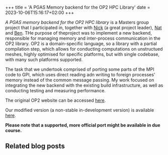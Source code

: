 +++
title = 'A PGAS Memory backend for the OP2 HPC Library'
date = 2023-10-06T15:16:17+02:00
+++

_A PGAS memory backend for the OP2 HPC library_ is a Masters group project that I participated in, together with [Nick](https://github.com/NickWalker1) (a great project leader), [Nat](https://github.com/Nat-133) and [Ben](https://github.com/ben-metz). THe purpose of theproject was to implement a new backend, responsible for managing memory and inter-process communication in the OP2 library. OP2 is a domain-specific language, so a library with a partial compilation step, which allows for conducting computations on unstructued meshes, highly optimised for specific platforms, but with single codebase, with many such platforms supported. 

The task that we undertook comprised of porting some parts of the MPI code to GPI, which uses direct reading adn writing to foreign processes' memory instead of the common message passing. My work focused on integrating the new backend with the existing build infrastructure, as well as conducting testing and measuring performance.

The original OP2 website can be accessed [here](https://op-dsl.github.io/).

Our modified version (a non-stable in-development version) is available [here](https://github.com/Highly-Predictable-Calamity/PGAS-OP2-Common).

__Please note that a supported, more official port might be available in due course.__


## Related blog posts

